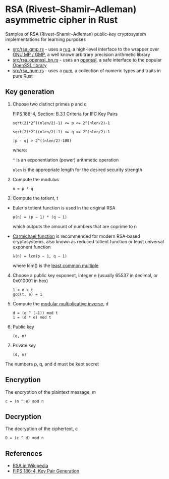 # RSA (Rivest–Shamir–Adleman) asymmetric cipher in Rust

Samples of RSA (Rivest–Shamir–Adleman) public-key cryptosystem implementations for learning purposes

- [src/rsa_gmp.rs](src/rsa_gmp.rs) - uses a [rug](https://crates.io/crates/rug), a high-level interface to the wrapper over [GNU MP / GMP](https://gmplib.org/), a well known arbitrary precision arithmetic library
- [src/rsa_openssl_bn.rs](src/rsa_openssl_bn.rs) - uses an [openssl](https://crates.io/crates/openssl), a safe interface to the popular [OpenSSL library](https://www.openssl.org/)
- [src/rsa_num.rs](src/rsa_num.rs) - uses a [num](https://crates.io/crates/num), a collection of numeric types and traits in pure Rust

## Key generation

1. Choose two distinct primes p and q

   FIPS.186-4, Section: B.3.1 Criteria for IFC Key Pairs

   ```text
   sqrt(2)*2^((nlen/2)-1) <= p <= 2^(nlen/2)-1

   sqrt(2)*2^((nlen/2)-1) <= q <= 2^(nlen/2)-1

   |p - q| > 2^((nlen/2)-100)  
   ```

   where:

   `^` is an exponentiation (power) arithmetic operation

   `nlen` is the appropriate length for the desired security strength

2. Compute the modulus

   ```text
   n = p * q
   ```

3. Compute the totient, t

- Euler's totient function is used in the original RSA

   ```text
   φ(n) = (p − 1) * (q − 1)
   ```

   which outputs the amount of numbers that are coprime to n

- [Carmichael function](https://en.wikipedia.org/wiki/Carmichael_function) is recommended for modern RSA-based cryptosystems, also known as reduced totient function or least universal exponent function

   ```text
   λ(n) = lcm(p − 1, q − 1)
   ```

   where lcm() is the [least common multiple](https://en.wikipedia.org/wiki/Least_common_multiple)

4. Choose a public key exponent, integer e (usually 65537 in decimal, or 0x010001 in hex)

   ```text
   1 < e < t
   gcd(t, e) = 1
   ```

5. Compute the [modular multiplicative inverse](https://en.wikipedia.org/wiki/Modular_multiplicative_inverse), d

   ```text
   d = (e ^ (−1)) mod t
   1 = (d * e) mod t
   ```

6. Public key

   ```text
   (e, n)
   ```

7. Private key

   ```text
   (d, n)
   ```

The numbers p, q, and d must be kept secret

## Encryption

The encryption of the plaintext message, m

```text
c = (m ^ e) mod n
```

## Decryption

The decryption of the ciphertext, c

```text
D = (c ^ d) mod n
```

## References

- [RSA in Wikipedia](https://en.wikipedia.org/wiki/RSA_(cryptosystem))
- [FIPS 186-4, Key Pair Generation](https://nvlpubs.nist.gov/nistpubs/FIPS/NIST.FIPS.186-4.pdf#page=62)